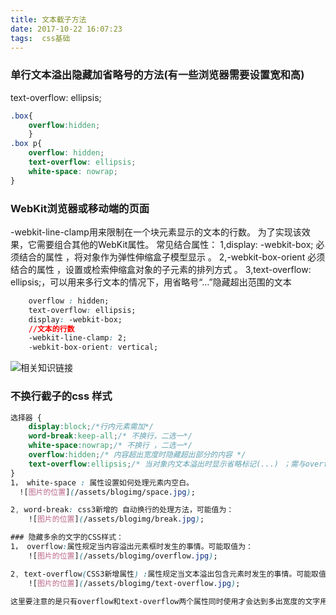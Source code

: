 ```yaml
---
title: 文本截子方法
date: 2017-10-22 16:07:23
tags:  css基础
---
```


### 单行文本溢出隐藏加省略号的方法(有一些浏览器需要设置宽和高)
text-overflow: ellipsis;

```css 
.box{
    overflow:hidden;
    }
.box p{
    overflow: hidden;
    text-overflow: ellipsis;
    white-space: nowrap;
}
```
### WebKit浏览器或移动端的页面
-webkit-line-clamp用来限制在一个块元素显示的文本的行数。 为了实现该效果，它需要组合其他的WebKit属性。
常见结合属性：
1,display: -webkit-box; 必须结合的属性 ，将对象作为弹性伸缩盒子模型显示 。
2,-webkit-box-orient 必须结合的属性 ，设置或检索伸缩盒对象的子元素的排列方式 。
3,text-overflow: ellipsis;，可以用来多行文本的情况下，用省略号“…”隐藏超出范围的文本 
```css
    overflow : hidden;
    text-overflow: ellipsis;
    display: -webkit-box;
    //文本的行数
    -webkit-line-clamp: 2;
    -webkit-box-orient: vertical;
```
![相关知识链接](http://www.css88.com/archives/5206#more-5206)

###  不换行截子的css 样式
```css 
选择器 {
    display:block;/*行内元素需加*/
    word-break:keep-all;/* 不换行，二选一*/
    white-space:nowrap;/* 不换行 ，二选一*/
    overflow:hidden;/* 内容超出宽度时隐藏超出部分的内容 */
    text-overflow:ellipsis;/* 当对象内文本溢出时显示省略标记(...) ；需与overflow:hidden;一起使用。*/
}
1， white-space : 属性设置如何处理元素内空白。
  ![图片的位置](/assets/blogimg/space.jpg);

2, word-break: css3新增的 自动换行的处理方法，可能值为：
    ![图片的位置](/assets/blogimg/break.jpg);

### 隐藏多余的文字的CSS样式：
1， overflow:属性规定当内容溢出元素框时发生的事情。可能取值为：
    ![图片的位置](/assets/blogimg/overflow.jpg);

2, text-overflow(CSS3新增属性) :属性规定当文本溢出包含元素时发生的事情。可能取值为：
    ![图片的位置](/assets/blogimg/text-overflow.jpg);

这里要注意的是只有overflow和text-overflow两个属性同时使用才会达到多出宽度的文字用省略号代替。


